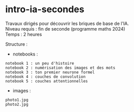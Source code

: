 # intro-ia-secondes

Travaux dirigés pour découvrir les briques de base de l'IA.  
Niveau requis : fin de seconde (programme maths 2024)  
Temps : 2 heures  

Structure :  

* notebooks :  
 
`notebook 1 : un peu d'histoire`  
`notebook 2 : numérisation des images et des mots`  
`notebook 3 : ton premier neurone formel`  
`notebook 4 : couches de convolution`  
`notebook 5 : couches attentionnelles`  
 
* images :  
  
`photo1.jpg`  
`photo2.jpg`  
